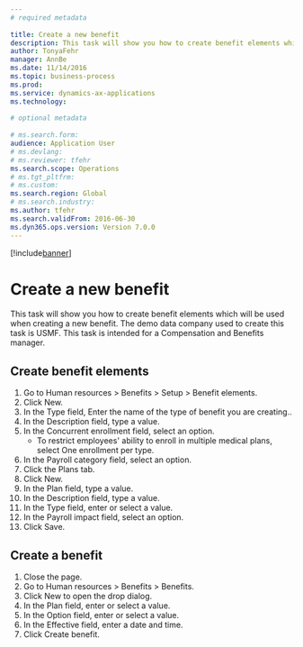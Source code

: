 ```yaml
--- 
# required metadata 
 
title: Create a new benefit
description: This task will show you how to create benefit elements which will be used when creating a new benefit. 
author: TonyaFehr 
manager: AnnBe 
ms.date: 11/14/2016
ms.topic: business-process 
ms.prod:  
ms.service: dynamics-ax-applications 
ms.technology:  
 
# optional metadata 
 
# ms.search.form:   
audience: Application User 
# ms.devlang:  
# ms.reviewer: tfehr 
ms.search.scope: Operations 
# ms.tgt_pltfrm:  
# ms.custom:  
ms.search.region: Global
# ms.search.industry: 
ms.author: tfehr 
ms.search.validFrom: 2016-06-30 
ms.dyn365.ops.version: Version 7.0.0 
---
```


[!include[banner](../includes/banner.md)]

# Create a new benefit

This task will show you how to create benefit elements which will be used when creating a new benefit. The demo data company used to create this task is USMF. This task is intended for a Compensation and Benefits manager.


## Create benefit elements
1. Go to Human resources > Benefits > Setup > Benefit elements.
2. Click New.
3. In the Type field, Enter the name of the type of benefit you are creating..
4. In the Description field, type a value.
5. In the Concurrent enrollment field, select an option.
    * To restrict employees' ability to enroll in multiple medical plans, select One enrollment per type.  
6. In the Payroll category field, select an option.
7. Click the Plans tab.
8. Click New.
9. In the Plan field, type a value.
10. In the Description field, type a value.
11. In the Type field, enter or select a value.
12. In the Payroll impact field, select an option.
13. Click Save.

## Create a benefit
1. Close the page.
2. Go to Human resources > Benefits > Benefits.
3. Click New to open the drop dialog.
4. In the Plan field, enter or select a value.
5. In the Option field, enter or select a value.
6. In the Effective field, enter a date and time.
7. Click Create benefit.

